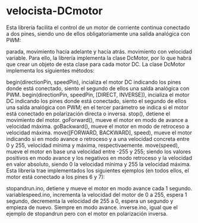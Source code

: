 # velocista-DCmotor
Esta librería facilita el control de un motor de corriente continua conectado a dos pines, siendo uno de ellos obligatoriamente una salida analógica con PWM:

parada, movimiento hacía adelante y hacía atrás.
movimiento con velocidad variable.
Para ello, la librería implementa la clase DcMotor, por lo que habrá que crear un objeto de esta clase para cada motor DC. La clase DcMotor implementa los siguientes métodos:

begin(directionPin, speedPin), incializa el motor DC indicando los pines donde está conectado, siento el segundo de ellos una salda analógica con PWM.
begin(directionPin, speedPin, [DIRECT, INVERSE]), incializa el motor DC indicando los pines donde está conectado, siento el segundo de ellos una salda analógica con PWM; en el tercer parámetro se indica si el motor está conectado en polarización directa o inversa.
stop(), detiene el movimiento del motor.
goForward(), mueve el motor en modo de avance a velocidad máxima.
goBackward(), mueve el motor en modo de retroceso a velocidad máxima.
move([FORWARD, BACKWARD], speed), mueve el motor indicando si en modo avance o retroceso y a una velocidad concreta entre 0 y 255, velocidad mínima y máxima, respectivaemente.
move(speed), mueve el motor en base una velocidad entre -255 y 255; siendo los valores positivos en modo avance y los negativos en modo retroceso y la velocidad en valor absoluto, siendo 0 la velocidad mínima y 255 la velocidad máxima.
Esta librería trae implementados los siguientes ejemplos (en todos ellos, el motor está conectado a los pines 6 y 7):

stopandrun.ino, detiene y mueve el motor en modo avance cada 1 segundo.
variablespeed.ino, incrementa la velocidad del motor de 0 a 255, espera 1 segundo, decrementa la velocidad de 255 a 0, espera un segundo y empieza de nuevo. Siempre en modo avance.
inverse.ino, igual que el ejemplo de stopandrun pero con el motor en polarización inversa.
